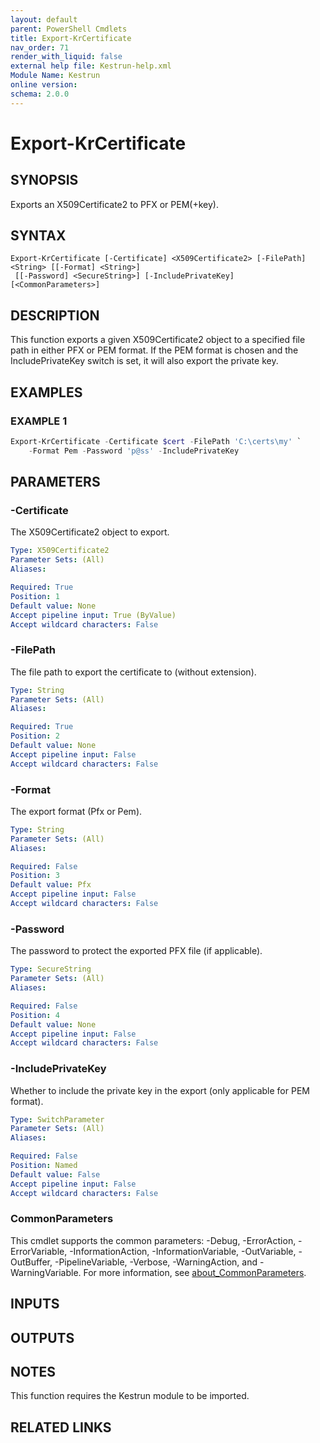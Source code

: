 ```yaml
---
layout: default
parent: PowerShell Cmdlets
title: Export-KrCertificate
nav_order: 71
render_with_liquid: false
external help file: Kestrun-help.xml
Module Name: Kestrun
online version:
schema: 2.0.0
---
```


# Export-KrCertificate

## SYNOPSIS
Exports an X509Certificate2 to PFX or PEM(+key).

## SYNTAX

```
Export-KrCertificate [-Certificate] <X509Certificate2> [-FilePath] <String> [[-Format] <String>]
 [[-Password] <SecureString>] [-IncludePrivateKey] [<CommonParameters>]
```

## DESCRIPTION
This function exports a given X509Certificate2 object to a specified file path in either PFX or PEM format.
If the PEM format is chosen and the IncludePrivateKey switch is set, it will also export the private key.

## EXAMPLES

### EXAMPLE 1
```powershell
Export-KrCertificate -Certificate $cert -FilePath 'C:\certs\my' `
    -Format Pem -Password 'p@ss' -IncludePrivateKey
```

## PARAMETERS

### -Certificate
The X509Certificate2 object to export.

```yaml
Type: X509Certificate2
Parameter Sets: (All)
Aliases:

Required: True
Position: 1
Default value: None
Accept pipeline input: True (ByValue)
Accept wildcard characters: False
```

### -FilePath
The file path to export the certificate to (without extension).

```yaml
Type: String
Parameter Sets: (All)
Aliases:

Required: True
Position: 2
Default value: None
Accept pipeline input: False
Accept wildcard characters: False
```

### -Format
The export format (Pfx or Pem).

```yaml
Type: String
Parameter Sets: (All)
Aliases:

Required: False
Position: 3
Default value: Pfx
Accept pipeline input: False
Accept wildcard characters: False
```

### -Password
The password to protect the exported PFX file (if applicable).

```yaml
Type: SecureString
Parameter Sets: (All)
Aliases:

Required: False
Position: 4
Default value: None
Accept pipeline input: False
Accept wildcard characters: False
```

### -IncludePrivateKey
Whether to include the private key in the export (only applicable for PEM format).

```yaml
Type: SwitchParameter
Parameter Sets: (All)
Aliases:

Required: False
Position: Named
Default value: False
Accept pipeline input: False
Accept wildcard characters: False
```

### CommonParameters
This cmdlet supports the common parameters: -Debug, -ErrorAction, -ErrorVariable, -InformationAction, -InformationVariable, -OutVariable, -OutBuffer, -PipelineVariable, -Verbose, -WarningAction, and -WarningVariable. For more information, see [about_CommonParameters](http://go.microsoft.com/fwlink/?LinkID=113216).

## INPUTS

## OUTPUTS

## NOTES
This function requires the Kestrun module to be imported.

## RELATED LINKS
